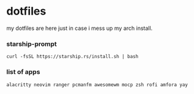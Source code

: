 # dotfiles
my dotfiles are here just in case i mess up my arch install.
### starship-prompt
```
curl -fsSL https://starship.rs/install.sh | bash
```
### list of apps
```
alacritty neovim ranger pcmanfm awesomewm mocp zsh rofi amfora yay
```
